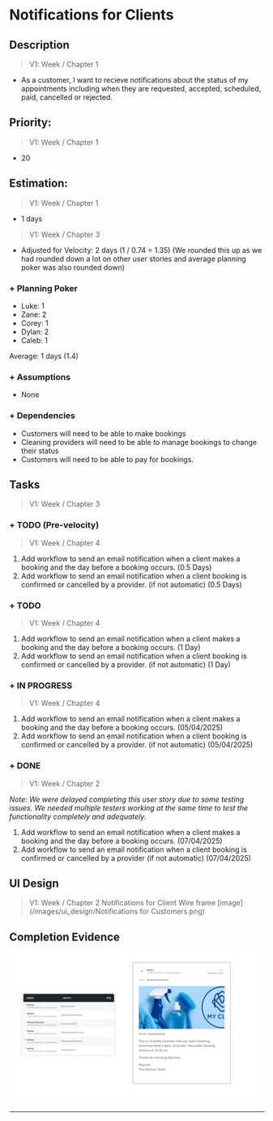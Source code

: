 # Notifications for Clients

## Description  
>   V1: Week / Chapter 1
- As a customer, I want to recieve notifications about the status of my appointments including when they are requested, accepted, scheduled, paid, cancelled or rejected. 

## Priority:  
>   V1: Week / Chapter 1

- 20

## Estimation:  

>   V1: Week / Chapter 1
- 1 days

>   V1: Week / Chapter 3
- Adjusted for Velocity: 2 days (1 / 0.74 = 1.35) (We rounded this up as we had rounded down a lot on other user stories and average planning poker was also rounded down)
  
### + Planning Poker  
  
- Luke: 1
- Zane: 2
- Corey: 1
- Dylan: 2
- Caleb: 1

Average: 1 days (1.4)

### + Assumptions  

- None

### + Dependencies

- Customers will need to be able to make bookings
- Cleaning providers will need to be able to manage bookings to change their status
- Customers will need to be able to pay for bookings. 

## Tasks  
>   V1: Week / Chapter 3
### + TODO (Pre-velocity)
>   V1: Week / Chapter 4
1. Add workflow to send an email notification when a client makes a booking and the day before a booking occurs. (0.5 Days)
2. Add workflow to send an email notification when a client booking is confirmed or cancelled by a provider. (if not automatic) (0.5 Days)
### + TODO
>   V1: Week / Chapter 4
1. Add workflow to send an email notification when a client makes a booking and the day before a booking occurs. (1 Day)
2. Add workflow to send an email notification when a client booking is confirmed or cancelled by a provider. (if not automatic) (1 Day)
### + IN PROGRESS 
>   V1: Week / Chapter 4
1. Add workflow to send an email notification when a client makes a booking and the day before a booking occurs. (05/04/2025)
2. Add workflow to send an email notification when a client booking is confirmed or cancelled by a provider. (if not automatic) (05/04/2025)
### + DONE
>   V1: Week / Chapter 2

*Note: We were delayed completing this user story due to some testing issues.  We needed multiple testers working at the same time to test the functionality completely and adequately.*

1. Add workflow to send an email notification when a client makes a booking and the day before a booking occurs. (07/04/2025)
2. Add workflow to send an email notification when a client booking is confirmed or cancelled by a provider (if not automatic) (07/04/2025)


## UI Design  
>   V1: Week / Chapter 2
> Notifications for Client Wire frame [image](/images/ui_design/Notifications for Customers.png)


## Completion Evidence 
![](/images/iteration2_completion_evidence/client_notification_evidence.png)

---
